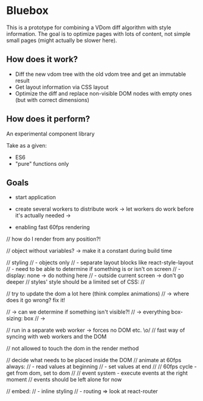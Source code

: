 Bluebox
===
This is a prototype for combining a VDom diff algorithm with style information. The goal is to optimize pages
with lots of content, not simple small pages (might actually be slower here).

How does it work?
---
- Diff the new vdom tree with the old vdom tree and get an immutable result
- Get layout information via CSS layout
- Optimize the diff and replace non-visible DOM nodes with empty ones (but with correct dimensions)

How does it perform?
---





An experimental component library

Take as a given:
- ES6
- "pure" functions only

Goals
---
- start application
- create several workers to distribute work
  -> let workers do work before it's actually needed
  ->


- enabling fast 60fps rendering

// how do I render from any position?!




// object without variables? -> make it a constant during build time


  // styling
  // - objects only
  // - separate layout blocks like react-style-layout
  // - need to be able to determine if something is or isn't on screen
  // - display: none -> do nothing here
  // - outside current screen -> don't go deeper
  // styles' style should be a limited set of CSS:
  //

  // try to update the dom a lot here (think complex animations)
  // -> where does it go wrong? fix it!

  // -> can we determine if something isn't visible?!
  // -> everything box-sizing: box
  // ->

  // run in a separate web worker -> forces no DOM etc. \o/
  // fast way of syncing with web workers and the DOM

  // not allowed to touch the dom in the render method

  // decide what needs to be placed inside the DOM
  // animate at 60fps always:
  // - read values at beginning
  // - set values at end
  //
  // 60fps cycle - get from dom, set to dom
  //
  // event system - execute events at the right moment
  // events should be left alone for now

// embed:
// - inline styling
// - routing => look at react-router